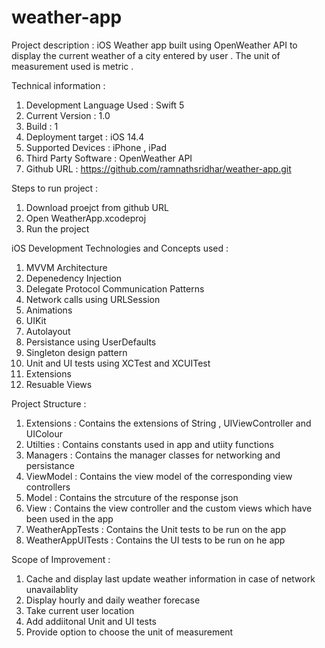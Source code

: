 # weather-app

Project description :
iOS Weather app built using OpenWeather API to display the current weather of a city entered by user .  The unit of measurement used is metric .

Technical information :
1. Development Language Used :  Swift 5
2. Current Version : 1.0
3. Build : 1
4. Deployment target : iOS 14.4
5. Supported Devices : iPhone , iPad
6. Third Party Software : OpenWeather API
7. Github URL : https://github.com/ramnathsridhar/weather-app.git

Steps to run project :
1. Download proejct from github URL
2. Open WeatherApp.xcodeproj
3. Run the project

iOS Development Technologies and Concepts used :
1.   MVVM Architecture
2.   Depenedency Injection
3.   Delegate Protocol Communication Patterns
4.   Network calls using URLSession
5.   Animations
6.   UIKit
7.   Autolayout
8.   Persistance using UserDefaults
9.   Singleton design pattern
10. Unit and UI tests using XCTest and XCUITest
11. Extensions
12. Resuable Views

Project Structure : 
1.  Extensions : Contains the extensions of String , UIViewController and UIColour
2. Utilties : Contains constants used in app and utiity functions 
3. Managers : Contains the manager classes for networking and persistance
4. ViewModel : Contains the view model of the corresponding view controllers
5. Model : Contains the strcuture of the response json
6. View : Contains the view controller and the custom views which have been used in the app 
7. WeatherAppTests : Contains the Unit tests to be run on the app
8. WeatherAppUITests : Contains the UI tests to be run on he app

Scope of Improvement :
1. Cache and display last update weather information in case of network unavailablity 
2. Display hourly and daily weather forecase
3. Take current user location
4. Add addiitonal Unit and UI tests
5. Provide option to choose the unit of measurement 
